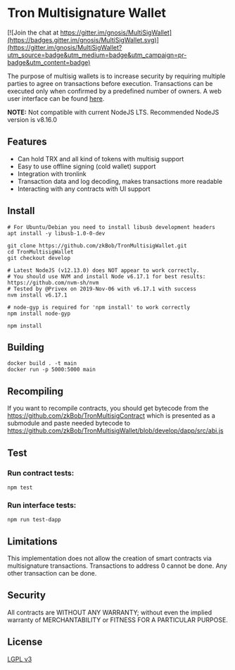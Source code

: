Tron Multisignature Wallet
===================

[![Join the chat at https://gitter.im/gnosis/MultiSigWallet](https://badges.gitter.im/gnosis/MultiSigWallet.svg)](https://gitter.im/gnosis/MultiSigWallet?utm_source=badge&utm_medium=badge&utm_campaign=pr-badge&utm_content=badge)

The purpose of multisig wallets is to increase security by requiring multiple parties to agree on transactions before execution. Transactions can be executed only when confirmed by a predefined number of owners. A web user interface can be found [here](/dapp).

**NOTE:** Not compatible with current NodeJS LTS. Recommended NodeJS version is v8.16.0

Features
-------------

- Can hold TRX and all kind of tokens with multisig support
- Easy to use offline signing (cold wallet) support
- Integration with tronlink
- Transaction data and log decoding, makes transactions more readable
- Interacting with any contracts with UI support

Install
-------------
```
# For Ubuntu/Debian you need to install libusb development headers
apt install -y libusb-1.0-0-dev

git clone https://github.com/zkBob/TronMultisigWallet.git
cd TronMultisigWallet
git checkout develop

# Latest NodeJS (v12.13.0) does NOT appear to work correctly.
# You should use NVM and install Node v6.17.1 for best results: https://github.com/nvm-sh/nvm
# Tested by @Privex on 2019-Nov-06 with v6.17.1 with success
nvm install v6.17.1

# node-gyp is required for 'npm install' to work correctly
npm install node-gyp

npm install
```

Building
-------------
```
docker build . -t main
docker run -p 5000:5000 main
```

Recompiling
------------
If you want to recompile contracts, you should get bytecode from the https://github.com/zkBob/TronMultisigContract which is presented as a submodule and paste needed bytecode to
https://github.com/zkBob/TronMultisigWallet/blob/develop/dapp/src/abi.js

Test
-------------
### Run contract tests:
```
npm test
```
### Run interface tests:
```
npm run test-dapp
```

Limitations
-------------
This implementation does not allow the creation of smart contracts via multisignature transactions.
Transactions to address 0 cannot be done. Any other transaction can be done.

Security
-------------
All contracts are WITHOUT ANY WARRANTY; without even the implied warranty of MERCHANTABILITY or FITNESS FOR A PARTICULAR PURPOSE.

License
-------------
[LGPL v3](./LICENSE)
